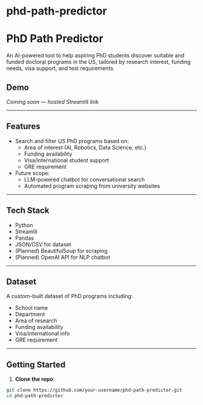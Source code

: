 # phd-path-predictor

# PhD Path Predictor

An AI-powered tool to help aspiring PhD students discover suitable and funded doctoral programs in the US, tailored by research interest, funding needs, visa support, and test requirements.

## Demo
*Coming soon — hosted Streamlit link*

---

## Features
- Search and filter US PhD programs based on:
  - Area of interest (AI, Robotics, Data Science, etc.)
  - Funding availability
  - Visa/international student support
  - GRE requirement
- Future scope:
  - LLM-powered chatbot for conversational search
  - Automated program scraping from university websites

---

## Tech Stack
- Python
- Streamlit
- Pandas
- JSON/CSV for dataset
- (Planned) BeautifulSoup for scraping
- (Planned) OpenAI API for NLP chatbot

---

## Dataset
A custom-built dataset of PhD programs including:
- School name
- Department
- Area of research
- Funding availability
- Visa/international info
- GRE requirement

---

## Getting Started

1. **Clone the repo**:
```bash
git clone https://github.com/your-username/phd-path-predictor.git
cd phd-path-predictor
